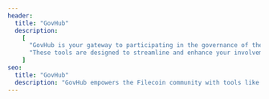 ```yaml
---
header:
  title: "GovHub"
  description:
    [
      "GovHub is your gateway to participating in the governance of the Filecoin network. Currently, GovHub is the home to the following resources: PowerVote, an on-chain voting tool for the Filecoin community, and Fil Poll, an off-chain polling tool that gathers opinions on early ideas and community proposals.",
      "These tools are designed to streamline and enhance your involvement in the governance of Filecoin. By using GovHub, you can contribute to meaningful discussions, vote on critical proposals, and stay informed about the latest developments in the network.",
    ]
seo:
  title: "GovHub"
  description: "GovHub empowers the Filecoin community with tools like PowerVote and Fil Poll for on-chain voting and off-chain polling, enhancing participation in governance and decision-making for the network’s future."
---
```

